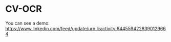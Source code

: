 # CV-OCR

You can see a demo:
https://www.linkedin.com/feed/update/urn:li:activity:6445594228390129664
